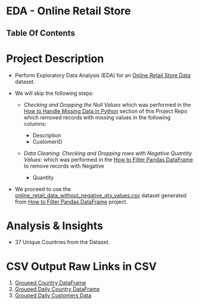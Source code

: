 # EDA - Online Retail Store

## Table Of Contents


# Project Description
* Perform Exploratory Data Analysis (EDA) for an [Online Retail Store Data](https://raw.githubusercontent.com/nyangweso-rodgers/Data_Analytics/main/Datasets/Online_Retail.csv) dataset.
  
* We will skip the following steps:
  *  _Checking and Dropping the Null Values_ which was performed in the [How to Handle Missing Data in Python](https://github.com/nyangweso-rodgers/Data_Analytics/tree/main/Analytics-with-Python/Python-Modules-for-Data-Analysis/Pandas-Module/How-to-Handle-Missing-Data-in-Pandas-DataFrame) section of this Project Repo which removed records with missing values in the following columns:
     * Description
     * CustomerID 
  
  *  _Data Cleaning: Checking and Dropping rows with Negative Quantity Values_: which was performed in the [How to Filter Pandas DataFrame](https://github.com/nyangweso-rodgers/Data_Analytics/tree/main/Analytics-with-Python/Python-Modules-for-Data-Analysis/Pandas-Module/How-to-Filter-Pandas-DataFrame) to remove records with Negative
     *  Quantity

* We proceed to use the [online_retail_data_without_negative_qty_values.csv](https://raw.githubusercontent.com/nyangweso-rodgers/Data_Analytics/main/Analytics-with-Python/Python-Modules-for-Data-Analysis/Pandas-Module/How-to-Filter-Pandas-DataFrame/online_retail_data_without_negative_qty_values.csv) dataset generated from [How to Filter Pandas DataFrame](https://github.com/nyangweso-rodgers/Data_Analytics/tree/main/Analytics-with-Python/Python-Modules-for-Data-Analysis/Pandas-Module/How-to-Filter-Pandas-DataFrame) project.


# Analysis & Insights
* 37 Unique Countries from the Dataset.
# CSV Output Raw Links in CSV
1. [Grouped Country DataFrame](https://raw.githubusercontent.com/nyangweso-rodgers/Data_Analytics/main/Analytics-with-Python/Exploratory-Data-Analysis-with-Python/Exploratory-Data-Analysis-for-Online-Retail-Store/grouped_country_data.csv)
2. [Grouped Daily Country DataFrame](https://github.com/nyangweso-rodgers/Data_Analytics/blob/main/Analytics-with-Python/Exploratory-Data-Analysis-with-Python/Exploratory-Data-Analysis-for-Online-Retail-Store/grouped_daily_country_df.csv)
3. [Grouped Daily Customers Data](https://raw.githubusercontent.com/nyangweso-rodgers/Data_Analytics/main/Analytics-with-Python/Exploratory-Data-Analysis-with-Python/Exploratory-Data-Analysis-for-Online-Retail-Store/grouped_daily_customer_data.csv)